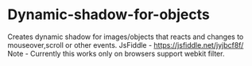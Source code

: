 # Dynamic-shadow-for-objects
Creates dynamic shadow for images/objects that reacts and changes to mouseover,scroll or other events.
JsFiddle - https://jsfiddle.net/jyjbcf8f/
Note - Currently this works only on browsers support webkit filter.
